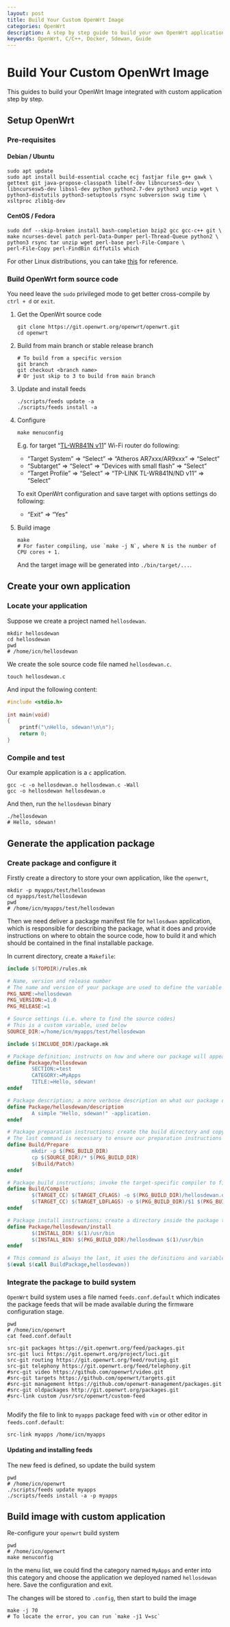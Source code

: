 ```yaml
---
layout: post
title: Build Your Custom OpenWrt Image
categories: OpenWrt
description: A step by step guide to build your own OpenWrt application and integrate it with OpenWrt build system.
keywords: OpenWrt, C/C++, Docker, Sdewan, Guide 
---
```


# Build Your Custom OpenWrt Image

This guides to build your OpenWrt Image integrated with custom application step by step.

## Setup OpenWrt

### Pre-requisites

#### Debian / Ubuntu

```shell
sudo apt update
sudo apt install build-essential ccache ecj fastjar file g++ gawk \
gettext git java-propose-classpath libelf-dev libncurses5-dev \
libncursesw5-dev libssl-dev python python2.7-dev python3 unzip wget \
python3-distutils python3-setuptools rsync subversion swig time \
xsltproc zlib1g-dev 
```

#### CentOS / Fedora

```shell
sudo dnf --skip-broken install bash-completion bzip2 gcc gcc-c++ git \
make ncurses-devel patch perl-Data-Dumper perl-Thread-Queue python2 \
python3 rsync tar unzip wget perl-base perl-File-Compare \
perl-File-Copy perl-FindBin diffutils which
```

For other Linux distributions, you can take [this](https://openwrt.org/docs/guide-developer/build-system/install-buildsystem#examples_of_package_installations) for reference.

### Build OpenWrt form source code

You need leave the `sudo` privileged mode to get better cross-compile by `ctrl + d` or `exit`.

1. Get the OpenWrt source code

   ```shell
   git clone https://git.openwrt.org/openwrt/openwrt.git
   cd openwrt
   ```

2. Build from main branch or stable release branch

   ```shell
   # To build from a specific version
   git branch
   git checkout <branch name>
   # Or just skip to 3 to build from main branch
   ```

3. Update and install feeds

   ```shell
   ./scripts/feeds update -a
   ./scripts/feeds install -a
   ```

4. Configure

   ```shell
   make menuconfig
   ```

   E.g. for target “[TL-WR841N v11](https://openwrt.org/toh/tp-link/tl-wr841n)” Wi-Fi router do following:

   - “Target System” ⇒ “Select” ⇒ “Atheros AR7xxx/AR9xxx” ⇒ “Select”
   - “Subtarget” ⇒ “Select” ⇒ “Devices with small flash” ⇒ “Select”
   - “Target Profile” ⇒ “Select” ⇒ “TP-LINK TL-WR841N/ND v11” ⇒ “Select”

   To exit OpenWrt configuration and save target with options settings do following:

   - “Exit” ⇒ “Yes”

5. Build image

   ```shell
   make
   # For faster compiling, use `make -j N`, where N is the number of CPU cores + 1.
   ```

   And the target image will be generated into `./bin/target/...`.

## Create your own application

### Locate your application

Suppose we create a project named `hellosdewan`.

```shell
mkdir hellosdewan
cd hellosdewan
pwd
# /home/icn/hellosdewan
```

We create the sole source code file named `hellosdewan.c`.

```shell
touch hellosdewan.c
```

And input the following content:

```c
#include <stdio.h>
 
int main(void)
{
    printf("\nHello, sdewan!\n\n");
    return 0;
}
```

### Compile and test

Our example application is a `c` application.

```shell
gcc -c -o hellosdewan.o hellosdewan.c -Wall
gcc -o hellosdewan hellosdewan.o
```

And then, run the `hellosdewan` binary 

```shell
./hellosdewan
# Hello, sdewan!
```

## Generate the application package

### Create package and configure it

Firstly create a directory to store your own application, like the `openwrt`,

```shell
mkdir -p myapps/test/hellosdewan
cd myapps/test/hellosdewan
pwd
# /home/icn/myapps/test/hellosdewan
```

Then we need deliver a package manifest file for `hellosdwan` application, which is responsible for describing the package, what it does and provide instructions on where to obtain the source code, how to build it and which should be contained in the final installable package.

In current directory, create a `Makefile`:

```makefile
include $(TOPDIR)/rules.mk

# Name, version and release number
# The name and version of your package are used to define the variable to point to the build directory of your package: $(PKG_BUILD_DIR)
PKG_NAME:=hellosdewan
PKG_VERSION:=1.0
PKG_RELEASE:=1

# Source settings (i.e. where to find the source codes)
# This is a custom variable, used below
SOURCE_DIR:=/home/icn/myapps/test/hellosdewan

include $(INCLUDE_DIR)/package.mk

# Package definition; instructs on how and where our package will appear in the overall configuration menu ('make menuconfig')
define Package/hellosdewan
        SECTION:=test
        CATEGORY:=MyApps
        TITLE:=Hello, sdewan!
endef

# Package description; a more verbose description on what our package does
define Package/hellosdewan/description
        A simple "Hello, sdewan!" -application.
endef

# Package preparation instructions; create the build directory and copy the source code.
# The last command is necessary to ensure our preparation instructions remain compatible with the patching system.
define Build/Prepare
        mkdir -p $(PKG_BUILD_DIR)
        cp $(SOURCE_DIR)/* $(PKG_BUILD_DIR)
        $(Build/Patch)
endef

# Package build instructions; invoke the target-specific compiler to first compile the source file, and then to link the file into the final executable
define Build/Compile
        $(TARGET_CC) $(TARGET_CFLAGS) -o $(PKG_BUILD_DIR)/hellosdewan.o -c $(PKG_BUILD_DIR)/hellosdewan.c
        $(TARGET_CC) $(TARGET_LDFLAGS) -o $(PKG_BUILD_DIR)/$1 $(PKG_BUILD_DIR)/hellosdewan.o
endef

# Package install instructions; create a directory inside the package to hold our executable, and then copy the executable we built previously into the folder
define Package/hellosdewan/install
        $(INSTALL_DIR) $(1)/usr/bin
        $(INSTALL_BIN) $(PKG_BUILD_DIR)/hellosdewan $(1)/usr/bin
endef

# This command is always the last, it uses the definitions and variables we give above in order to get the job done
$(eval $(call BuildPackage,hellosdewan))
```

### Integrate the package to build system

`OpenWrt` build system uses a file named `feeds.conf.default` which indicates the package feeds that will be made available during the firmware configuration stage.

```shell
pwd
# /home/icn/openwrt
cat feed.conf.default
`
src-git packages https://git.openwrt.org/feed/packages.git
src-git luci https://git.openwrt.org/project/luci.git
src-git routing https://git.openwrt.org/feed/routing.git
src-git telephony https://git.openwrt.org/feed/telephony.git
#src-git video https://github.com/openwrt/video.git
#src-git targets https://github.com/openwrt/targets.git
#src-git management https://github.com/openwrt-management/packages.git
#src-git oldpackages http://git.openwrt.org/packages.git
#src-link custom /usr/src/openwrt/custom-feed
`
```

Modify the file to link to `myapps` package feed with `vim` or other editor in `feeds.conf.default`:

```shell
src-link myapps /home/icn/myapps
```

#### Updating and installing feeds

The new feed is defined, so update the build system

```shell
pwd
# /home/icn/openwrt
./scripts/feeds update myapps
./scripts/feeds install -a -p myapps
```

## Build image with custom application

Re-configure your `openwrt` build system

```shell
pwd
# /home/icn/openwrt
make menuconfig
```

In the menu list, we could find the category named `MyApps` and enter into this category and choose the application we deployed named `hellosdewan` here. Save the configuration and exit.

The changes will be stored to `.config`, then start to build the image

```shell
make -j 70
# To locate the error, you can run `make -j1 V=sc`
```

 
